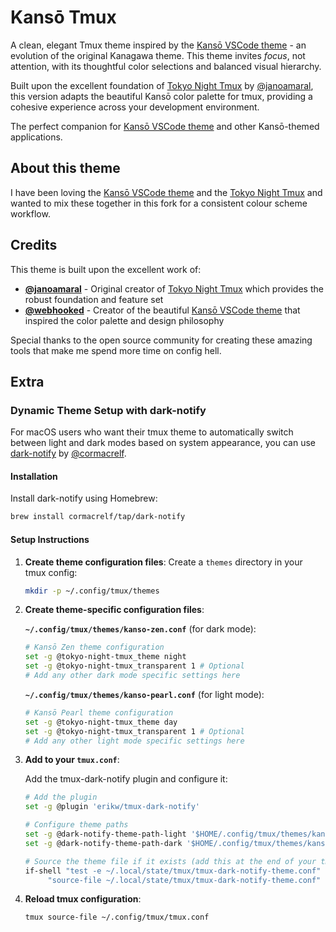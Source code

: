 # Kansō Tmux

A clean, elegant Tmux theme inspired by the [Kansō VSCode theme](https://github.com/webhooked/kanso-vscode) - an evolution of the original Kanagawa theme. This theme invites *focus*, not attention, with its thoughtful color selections and balanced visual hierarchy.

Built upon the excellent foundation of [Tokyo Night Tmux](https://github.com/janoamaral/tokyo-night-tmux) by [@janoamaral](https://github.com/janoamaral), this version adapts the beautiful Kansō color palette for tmux, providing a cohesive experience across your development environment.

The perfect companion for [Kansō VSCode theme](https://github.com/webhooked/kanso-vscode) and other Kansō-themed applications.

## About this theme

I have been loving the [Kansō VSCode theme](https://github.com/webhooked/kanso-vscode) and the [Tokyo Night Tmux](https://github.com/janoamaral/tokyo-night-tmux) and wanted to mix these together in this fork for a consistent colour scheme workflow.

## Credits

This theme is built upon the excellent work of:

- **[@janoamaral](https://github.com/janoamaral)** - Original creator of [Tokyo Night Tmux](https://github.com/janoamaral/tokyo-night-tmux) which provides the robust foundation and feature set
- **[@webhooked](https://github.com/webhooked)** - Creator of the beautiful [Kansō VSCode theme](https://github.com/webhooked/kanso-vscode) that inspired the color palette and design philosophy

Special thanks to the open source community for creating these amazing tools that make me spend more time on config hell.

## Extra

### Dynamic Theme Setup with dark-notify

For macOS users who want their tmux theme to automatically switch between light and dark modes based on system appearance, you can use [dark-notify](https://github.com/cormacrelf/dark-notify) by [@cormacrelf](https://github.com/cormacrelf).

#### Installation

Install dark-notify using Homebrew:

```bash
brew install cormacrelf/tap/dark-notify
```

#### Setup Instructions

1. **Create theme configuration files**:
   Create a `themes` directory in your tmux config:
   ```bash
   mkdir -p ~/.config/tmux/themes
   ```

2. **Create theme-specific configuration files**:

   **`~/.config/tmux/themes/kanso-zen.conf`** (for dark mode):
   ```bash
   # Kansō Zen theme configuration
   set -g @tokyo-night-tmux_theme night
   set -g @tokyo-night-tmux_transparent 1 # Optional
   # Add any other dark mode specific settings here
   ```

   **`~/.config/tmux/themes/kanso-pearl.conf`** (for light mode):
   ```bash
   # Kansō Pearl theme configuration
   set -g @tokyo-night-tmux_theme day
   set -g @tokyo-night-tmux_transparent 1 # Optional
   # Add any other light mode specific settings here
   ```

3. **Add to your `tmux.conf`**:

   Add the tmux-dark-notify plugin and configure it:
   ```bash
   # Add the plugin
   set -g @plugin 'erikw/tmux-dark-notify'
   
   # Configure theme paths
   set -g @dark-notify-theme-path-light '$HOME/.config/tmux/themes/kanso-pearl.conf'
   set -g @dark-notify-theme-path-dark '$HOME/.config/tmux/themes/kanso-zen.conf'
   
   # Source the theme file if it exists (add this at the end of your tmux.conf)
   if-shell "test -e ~/.local/state/tmux/tmux-dark-notify-theme.conf" \
        "source-file ~/.local/state/tmux/tmux-dark-notify-theme.conf"
   ```

5. **Reload tmux configuration**:
   ```bash
   tmux source-file ~/.config/tmux/tmux.conf
   ```